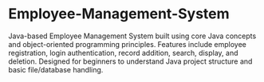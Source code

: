 # Employee-Management-System
Java-based Employee Management System built using core Java concepts and object-oriented programming principles. Features include employee registration, login authentication, record addition, search, display, and deletion. Designed for beginners to understand Java project structure and basic file/database handling.
